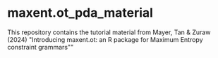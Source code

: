 # maxent.ot_pda_material
This repository contains the tutorial material from Mayer, Tan &amp; Zuraw (2024) "Introducing maxent.ot: an R package for Maximum Entropy constraint grammars""
